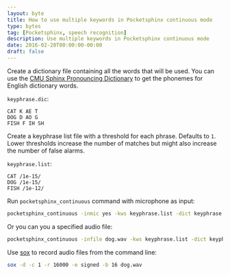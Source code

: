 ```yaml
---
layout: byte
title: How to use multiple keywords in Pocketsphinx continuous mode
type: bytes
tag: [Pocketsphinx, speech recognition]
description: Use multiple keywords in Pocketsphinx continuous mode
date: 2016-02-20T00:00:00-00:00
draft: false
---
```

Create a dictionary file containing all the words that will be used. You can use the [CMU Sphinx Pronouncing Dictionary](http://svn.code.sf.net/p/cmusphinx/code/trunk/cmudict/sphinxdict/) to get the phonemes for English dictionary words.

`keyphrase.dic`:

```text
CAT K AE T
DOG D AO G
FISH F IH SH
```

Create a keyphrase list file with a threshold for each phrase. Defaults to `1`. Lower thresholds increase the number of matches but might also increase the number of false alarms.

`keyphrase.list`:

```text
CAT /1e-15/
DOG /1e-15/
FISH /1e-12/
```

Run `pocketsphinx_continuous` command with microphone as input:

```bash
pocketsphinx_continuous -inmic yes -kws keyphrase.list -dict keyphrase.dic
```

Or you can you a specified audio file:

```bash
pocketsphinx_continuous -infile dog.wav -kws keyphrase.list -dict keyphrase.dict
```

Use [sox](http://sox.sourceforge.net/) to record audio files from the command line:

```bash
sox -d -c 1 -r 16000 -e signed -b 16 dog.wav
```
